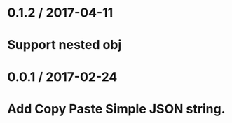 
0.1.2 / 2017-04-11
==================

# Support nested obj


0.0.1 / 2017-02-24
==================

# Add Copy Paste Simple JSON string.


